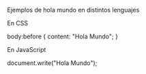 Ejemplos de hola mundo en distintos lenguajes

En CSS

body:before {
    content: "Hola Mundo";
}

En JavaScript

document.write("Hola Mundo");

